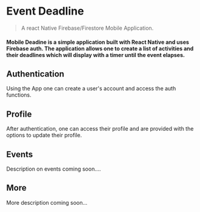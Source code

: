 # Event Deadline
> A react Native Firebase/Firestore Mobile Application.

#### Mobile Deadine is a simple application built with React Native and uses Firebase auth. The application allows one to create a list of activities and their deadlines which will display with a timer until the event elapses.

## Authentication
Using the App one can create a user's account and access the auth functions. 

## Profile
After authentication, one can access their profile and are provided with the options to update their profile.

## Events
Description on events coming soon....

## More
More description coming soon...
